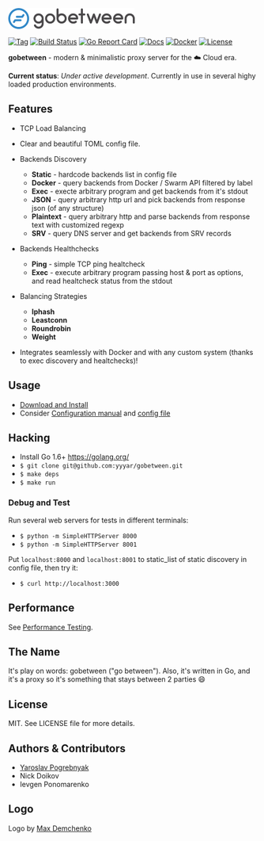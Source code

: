 <img src="/logo.png?raw=true" alt="gobetween" width="256px" />

[![Tag](https://img.shields.io/github/tag/yyyar/gobetween.svg)](https://github.com/yyyar/gobetween/releases/latest)
[![Build Status](https://travis-ci.org/yyyar/gobetween.svg?branch=master)](https://travis-ci.org/yyyar/gobetween)
[![Go Report Card](https://goreportcard.com/badge/github.com/yyyar/gobetween)](https://goreportcard.com/report/github.com/yyyar/gobetween)
[![Docs](https://img.shields.io/badge/docs-current-brightgreen.svg)](https://github.com/yyyar/gobetween/wiki)
[![Docker](https://img.shields.io/docker/pulls/yyyar/gobetween.svg)](https://hub.docker.com/r/yyyar/gobetween/)
[![License](https://img.shields.io/badge/license-MIT-blue.svg)](/LICENSE)

**gobetween** -  modern & minimalistic proxy server for the :cloud: Cloud era.

**Current status**: *Under active development*. Currently in use in several highy loaded production environments.

## Features

* TCP Load Balancing

* Clear and beautiful TOML config file.

* Backends Discovery
  * **Static** - hardcode backends list in config file
  * **Docker** - query backends from Docker / Swarm API filtered by label
  * **Exec** - execte arbitrary program and get backends from it's stdout
  * **JSON** - query arbitrary http url and pick backends from response json (of any structure)
  * **Plaintext** - query arbitrary http and parse backends from response text with customized regexp
  * **SRV** - query DNS server and get backends from SRV records

* Backends Healthchecks
  * **Ping** - simple TCP ping healtcheck
  * **Exec** - execute arbitrary program passing host & port as options, and read healtcheck status from the stdout

* Balancing Strategies
  * **Iphash**
  * **Leastconn**
  * **Roundrobin**
  * **Weight**

* Integrates seamlessly with Docker and with any custom system (thanks to exec discovery and healtchecks)!

## Usage

* [Download and Install](https://github.com/yyyar/gobetween/wiki/2.-Installation)
* Consider [Configuration manual](https://github.com/yyyar/gobetween/wiki/3.-Configuration) and [config file](config/gobetween.toml)


## Hacking

* Install Go 1.6+ https://golang.org/
* `$ git clone git@github.com:yyyar/gobetween.git`
* `$ make deps`
* `$ make run`

### Debug and Test
Run several web servers for tests in different terminals:

* `$ python -m SimpleHTTPServer 8000`
* `$ python -m SimpleHTTPServer 8001`

Put `localhost:8000` and `localhost:8001` to static_list of static discovery in config file, then try it:

* `$ curl http://localhost:3000`

## Performance
See [Performance Testing](https://github.com/yyyar/gobetween/wiki/Performance-tests-results).

## The Name
It's play on words: gobetween ("go between"). Also, it's written in Go, and it's a proxy so it's something that stays between 2 parties :smile:

## License
MIT. See LICENSE file for more details.

## Authors & Contributors
- [Yaroslav Pogrebnyak](http://pogrebnyak.info)
- Nick Doikov
- Ievgen Ponomarenko

## Logo
Logo by [Max Demchenko](https://www.linkedin.com/in/max-demchenko-116170112)
